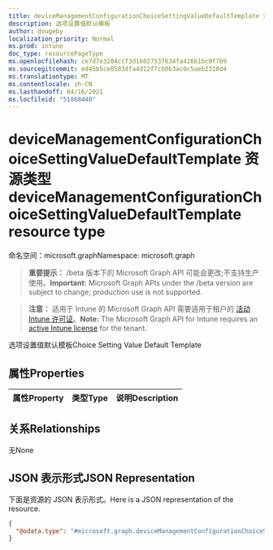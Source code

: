 ```yaml
---
title: deviceManagementConfigurationChoiceSettingValueDefaultTemplate 资源类型
description: 选项设置值默认模板
author: dougeby
localization_priority: Normal
ms.prod: intune
doc_type: resourcePageType
ms.openlocfilehash: ce7d7e3204ccf3d16027537634fa426b1bc0f7b9
ms.sourcegitcommit: ed45b5ce0583dfa4d12f7cb0b3ac0c5aeb2318d4
ms.translationtype: MT
ms.contentlocale: zh-CN
ms.lasthandoff: 04/16/2021
ms.locfileid: "51868440"
---
```

# <a name="devicemanagementconfigurationchoicesettingvaluedefaulttemplate-resource-type"></a><span data-ttu-id="5537e-103">deviceManagementConfigurationChoiceSettingValueDefaultTemplate 资源类型</span><span class="sxs-lookup"><span data-stu-id="5537e-103">deviceManagementConfigurationChoiceSettingValueDefaultTemplate resource type</span></span>

<span data-ttu-id="5537e-104">命名空间：microsoft.graph</span><span class="sxs-lookup"><span data-stu-id="5537e-104">Namespace: microsoft.graph</span></span>

> <span data-ttu-id="5537e-105">**重要提示：** /beta 版本下的 Microsoft Graph API 可能会更改;不支持生产使用。</span><span class="sxs-lookup"><span data-stu-id="5537e-105">**Important:** Microsoft Graph APIs under the /beta version are subject to change; production use is not supported.</span></span>

> <span data-ttu-id="5537e-106">**注意：** 适用于 Intune 的 Microsoft Graph API 需要适用于租户的 [活动 Intune 许可证](https://go.microsoft.com/fwlink/?linkid=839381)。</span><span class="sxs-lookup"><span data-stu-id="5537e-106">**Note:** The Microsoft Graph API for Intune requires an [active Intune license](https://go.microsoft.com/fwlink/?linkid=839381) for the tenant.</span></span>

<span data-ttu-id="5537e-107">选项设置值默认模板</span><span class="sxs-lookup"><span data-stu-id="5537e-107">Choice Setting Value Default Template</span></span>

## <a name="properties"></a><span data-ttu-id="5537e-108">属性</span><span class="sxs-lookup"><span data-stu-id="5537e-108">Properties</span></span>
|<span data-ttu-id="5537e-109">属性</span><span class="sxs-lookup"><span data-stu-id="5537e-109">Property</span></span>|<span data-ttu-id="5537e-110">类型</span><span class="sxs-lookup"><span data-stu-id="5537e-110">Type</span></span>|<span data-ttu-id="5537e-111">说明</span><span class="sxs-lookup"><span data-stu-id="5537e-111">Description</span></span>|
|:---|:---|:---|

## <a name="relationships"></a><span data-ttu-id="5537e-112">关系</span><span class="sxs-lookup"><span data-stu-id="5537e-112">Relationships</span></span>
<span data-ttu-id="5537e-113">无</span><span class="sxs-lookup"><span data-stu-id="5537e-113">None</span></span>

## <a name="json-representation"></a><span data-ttu-id="5537e-114">JSON 表示形式</span><span class="sxs-lookup"><span data-stu-id="5537e-114">JSON Representation</span></span>
<span data-ttu-id="5537e-115">下面是资源的 JSON 表示形式。</span><span class="sxs-lookup"><span data-stu-id="5537e-115">Here is a JSON representation of the resource.</span></span>
<!-- {
  "blockType": "resource",
  "@odata.type": "microsoft.graph.deviceManagementConfigurationChoiceSettingValueDefaultTemplate"
}
-->
``` json
{
  "@odata.type": "#microsoft.graph.deviceManagementConfigurationChoiceSettingValueDefaultTemplate"
}
```





